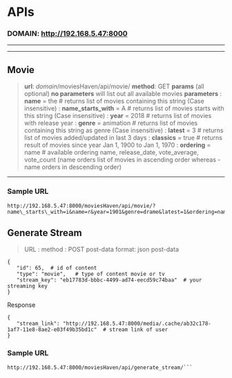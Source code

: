 ﻿APIs
====
### DOMAIN: http://192.168.5.47:8000
----------
----------

Movie
--------
> **url**: *domain*/moviesHaven/api/movie/
> **method**: GET
> **params** (all optional)
> **no parameters** will list out all available movies
> **parameters**
>  :  **name** = the  # returns list of movies containing this string (Case insensitive)
>  : **name_starts_with** = A  # returns list of movies starts with this string (Case insensitive) 
> : **year** = 2018   # returns list of movies with release year
> : **genre** = animation  # returns list of movies containing this string as genre (Case insensitive) 
> : **latest** = 3  #  returns list of movies added/updated in last 3 days
> : **classics** = true  # returns result of movies since year Jan 1, 1900 to Jan 1, 1970
>  : **ordering** = name # available ordering name, release_date, vote_average, vote_count (name orders list of movies in ascending order whereas -name orders in descending order)
----------
### Sample URL
```
http://192.168.5.47:8000/moviesHaven/api/movie/?name\_starts\_with=i&name=r&year=1901&genre=drame&latest=1&ordering=name
```
Generate Stream
---------------------
> URL : 
> method : POST
> post-data format: json
> post-data
 ```
 {
	"id": 65,  # id of content
	"type": "movie",   # type of content movie or tv
	"stream_key": "eb17783d-bbbc-4499-ad74-eecd59c74baa"  # your streaming key
}
 ```
 Response
 ```
 {
    "stream_link": "http://192.168.5.47:8000/media/.cache/ab32c178-1af7-11e8-8ae2-e03f49b35bd1c"  # stream link of user
}
```
### Sample URL
```
http://192.168.5.47:8000/moviesHaven/api/generate_stream/```
